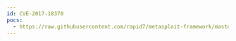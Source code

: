 ```yaml
---
id: CVE-2017-18370
pocs:
  - https://raw.githubusercontent.com/rapid7/metasploit-framework/master/modules/exploits/linux/http/trueonline_p660hn_v2_rce.rb
---
```


